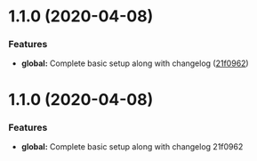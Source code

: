 # 1.1.0 (2020-04-08)


### Features

* **global:** Complete basic setup along with changelog ([21f0962](https://github.com/Mousticke/portfolio-new/commit/21f0962abbc9faebf85e00d5254f554dffaf3a20))



# 1.1.0 (2020-04-08)

### Features

* **global:** Complete basic setup along with changelog 21f0962
